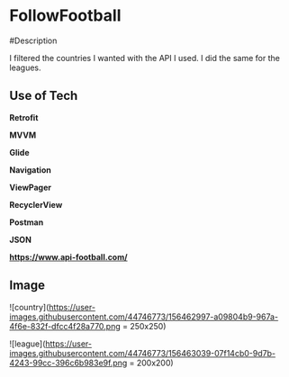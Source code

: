 # FollowFootball
 

#Description

I filtered the countries I wanted with the API I used. 
I did the same for the leagues.


## Use of Tech

**Retrofit**

**MVVM**

**Glide**

**Navigation**

**ViewPager**

**RecyclerView**

**Postman**

**JSON**


__https://www.api-football.com/__

## Image

![country](https://user-images.githubusercontent.com/44746773/156462997-a09804b9-967a-4f6e-832f-dfcc4f28a770.png = 250x250)

![league](https://user-images.githubusercontent.com/44746773/156463039-07f14cb0-9d7b-4243-99cc-396c6b983e9f.png = 200x200)


